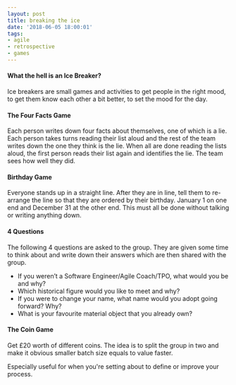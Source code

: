```yaml
---
layout: post
title: breaking the ice 
date: '2018-06-05 18:00:01'
tags:
- agile
- retrospective
- games 
---
```



#### What the hell is an Ice Breaker? ####

Ice breakers are small games and activities to get people in the right mood, to get them know each other a bit better, to set the mood for the day.


#### The Four Facts Game ####

Each person writes down four facts about themselves, one of which is a lie. Each person takes turns reading their list aloud and the rest of the team writes down the one they think is the lie. When all are done reading the lists aloud, the first person reads their list again and identifies the lie. The team sees how well they did.

#### Birthday Game ####

Everyone stands up in a straight line. After they are in line, tell them to re-arrange the line so that they are ordered by their birthday. January 1 on one end and December 31 at the other end. This must all be done without talking or writing anything down.

#### 4 Questions #### 

The following 4 questions are asked to the group. They are given some time to think about and write down their answers which are then shared with the group.
- If you weren’t a Software Engineer/Agile Coach/TPO, what would you be and why?
- Which historical figure would you like to meet and why?
- If you were to change your name, what name would you adopt going forward? Why?
- What is  your favourite material object that you already own?

#### The Coin Game ####

Get £20 worth of different coins. The idea is to split the group in two and make it obvious smaller batch size equals to value faster. 

Especially useful for when you're setting about to define or improve your process. 

